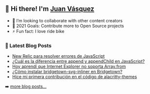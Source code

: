## 👋 Hi there! I'm [Juan Vásquez](https://twitter.com/juanvqz_)

- 👯 I’m looking to collaborate with other content creators
- 🥅 2021 Goals: Contribute more to Open Source projects
- ⚡ Fun fact: I love ride bike

### 📕 Latest Blog Posts

<!-- BLOG-POST-LIST:START -->
- [New Relic para resolver errores de JavaScript](https://juanvasquez.dev/2021/09/07/new-relic-para-resolver-errores-de-javascript/)
- [¿Cuál es la diferencia entre append y appendChild en JavaScript?](https://juanvasquez.dev/2021/09/03/diferencia-entre-append-y-append-child-en-javascript/)
- [Hoy aprendí que Internet Explorer no soporta Array.from](https://juanvasquez.dev/2021/09/02/como-usar-array-from-en-internet-explorer/)
- [¿Cómo instalar bridgetown-svg-inliner en Bridgetown?](https://juanvasquez.dev/2021/09/01/como-instalar-bridgetown-svg-inliner-en-bridgetownrb/)
- [Hice mi primera contribución en el código de alacritty-themes](https://juanvasquez.dev/2021/08/28/primera-contribucion-en-el-repositorio-alacritty-themes/)
<!-- BLOG-POST-LIST:END -->

➡️ [more blog posts...](https://juanvqz.github.io)
